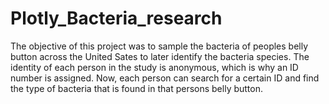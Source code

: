 # Plotly_Bacteria_research
The objective of this project was to sample the bacteria of peoples belly button across the United Sates to later identify the bacteria species. The identity of each person in the study is anonymous, which is why an ID number is assigned. Now, each person can search for a certain ID and find the type of bacteria that is found in that persons belly button.
